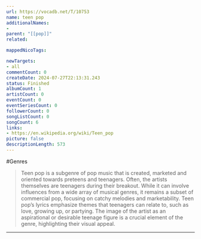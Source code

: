 ```yaml
---
url: https://vocadb.net/T/10753
name: teen pop
additionalNames: 
- 
parent: "[[pop]]"
related:

mappedNicoTags:

newTargets:
- all
commentCount: 0
createDate: 2024-07-27T22:13:31.243
status: Finished
albumCount: 1
artistCount: 0
eventCount: 0
eventSeriesCount: 0
followerCount: 0
songListCount: 0
songCount: 6
links: 
- https://en.wikipedia.org/wiki/Teen_pop
picture: false
descriptionLength: 573
---
```


#Genres

>Teen pop is a subgenre of pop music that is created, marketed and oriented towards preteens and teenagers. Often, the artists themselves are teenagers during their breakout. While it can involve influences from a wide array of musical genres, it remains a subset of commercial pop, focusing on catchy melodies and marketability. Teen pop’s lyrics emphasize themes that teenagers can relate to, such as love, growing up, or partying. The image of the artist as an aspirational or desirable teenage figure is a crucial element of the genre, highlighting their visual appeal.

---

